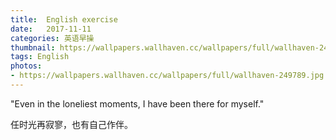 ```yaml
---
title:  English exercise
date:   2017-11-11
categories: 英语早操
thumbnail: https://wallpapers.wallhaven.cc/wallpapers/full/wallhaven-249789.jpg
tags: English
photos:
- https://wallpapers.wallhaven.cc/wallpapers/full/wallhaven-249789.jpg
---
```


"Even in the loneliest moments, I have been there for myself."
<p>任时光再寂寥，也有自己作伴。</p>
